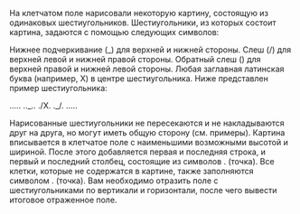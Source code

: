 На клетчатом поле нарисовали некоторую картину, состоящую из одинаковых шестиугольников.
Шестиугольники, из которых состоит картина, задаются с помощью следующих символов:

Нижнее подчеркивание (_) для верхней и нижней стороны.
Слеш (/) для верхней левой и нижней правой стороны.
Обратный слеш (\) для верхней правой и нижней левой стороны.
Любая заглавная латинская буква (например, X) в центре шестиугольника.
Ниже представлен пример шестиугольника:

.....
.._..
./X\.
.\_/.
.....

Нарисованные шестиугольники не пересекаются и не накладываются друг на друга, но могут иметь общую сторону (см. примеры).
Картина вписывается в клетчатое поле с наименьшими возможными высотой и шириной. После этого добавляется первая и последняя строка, и первый и последний столбец, состоящие из символов . (точка). Все клетки, которые не содержатся в картине, также заполняются символом . (точка).
Вам необходимо отразить поле с шестиугольниками по вертикали и горизонтали, после чего вывести итоговое отраженное поле.
